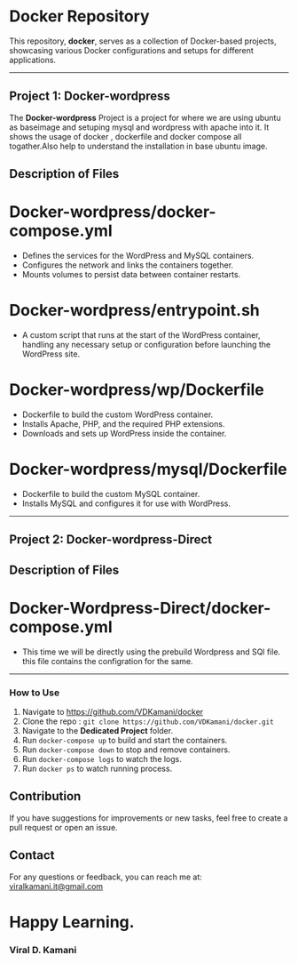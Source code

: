 # Docker Repository

This repository, **docker**, serves as a collection of Docker-based projects, showcasing various Docker configurations and setups for different applications.

---

## Project 1: Docker-wordpress

The **Docker-wordpress** Project is a project for where we are using ubuntu as baseimage and setuping mysql and wordpress with apache into it. It shows the usage of docker , dockerfile and docker compose all togather.Also help to understand the installation in base ubuntu image.

## Description of Files

# Docker-wordpress/docker-compose.yml
- Defines the services for the WordPress and MySQL containers.
- Configures the network and links the containers together.
- Mounts volumes to persist data between container restarts.

# Docker-wordpress/entrypoint.sh
- A custom script that runs at the start of the WordPress container, handling any necessary setup or configuration before launching the WordPress site.

# Docker-wordpress/wp/Dockerfile
- Dockerfile to build the custom WordPress container.
- Installs Apache, PHP, and the required PHP extensions.
- Downloads and sets up WordPress inside the container.

# Docker-wordpress/mysql/Dockerfile
- Dockerfile to build the custom MySQL container.
- Installs MySQL and configures it for use with WordPress.

---

## Project 2: Docker-wordpress-Direct 

## Description of Files

# Docker-Wordpress-Direct/docker-compose.yml 
- This time we will be directly using the prebuild Wordpress and SQl file. this file contains the configration for the same. 

---

### How to Use

1. Navigate to https://github.com/VDKamani/docker 
2. Clone the repo : `git clone https://github.com/VDKamani/docker.git`
3. Navigate to the **Dedicated Project** folder.
4. Run `docker-compose up` to build and start the containers.
5. Run `docker-compose down` to stop and remove containers.
6. Run `docker-compose logs` to watch the logs.
7. Run `docker ps` to watch running process.


## Contribution

If you have suggestions for improvements or new tasks, feel free to create a pull request or open an issue.

## Contact

For any questions or feedback, you can reach me at: viralkamani.it@gmail.com

# Happy Learning.
### Viral D. Kamani